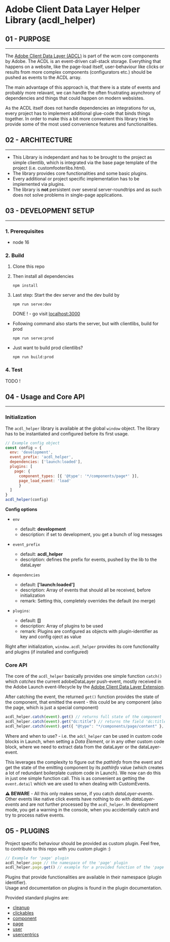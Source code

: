# Adobe Client Data Layer Helper Library (acdl_helper)

## 01 - PURPOSE

---

The [Adobe Client Data Layer (ADCL)](https://github.com/adobe/adobe-client-data-layer) is part of the wcm core components by Adobe.
The ACDL is an event-driven call-stack storage. Everything that happens on a website, like the page-load itself, user-behaviour like clicks or results from more complex components (configurators etc.) should be pushed as events to the ACDL array.

The main advantage of this approach is, that there is a state of events and probably more relavant, we can handle the often frustrating asynchrony of dependencies and things that could happen on modern websistes.

As the ACDL itself does not handle dependencies an integrations for us, every project has to implement additional glue-code that binds things together. In order to make this a bit more convenient this library tries to provide some of the most used convenience features and functionalities.

## 02 - ARCHITECTURE

---

- This Library is independant and has to be brought to the project as simple clientlib, which is integrated via the base page template of the project (i.e. customfooterlibs.html).
- The library provides core functionalities and some basic plugins.
- Every additional or project specific implementation has to be implemented via plugins.
- The library is **not** persistent over several server-roundtrips and as such does not solve problems in single-page applications.

## 03 - DEVELOPMENT SETUP

---

### 1. Prerequisites

- node 16

### 2. Build

1. Clone this repo

2. Then install all dependencies

   ```
   npm install
   ```

3. Last step: Start the dev server and the dev build by
   ```
   npm run serve:dev
   ```
   DONE ! - go visit [localhost:3000](http://localhost:3000)

- Following command also starts the server, but with clientlibs, build for prod

  ```
  npm run serve:prod
  ```

- Just want to build prod clientlibs?
  ```
  npm run build:prod
  ```

### 4. Test

TODO !

## 04 - Usage and Core API

---

### Initialization

The `acdl_helper` library is available at the global `window` object.
The library has to be instantiated and configured before its first usage.

```javascript
// Example config object
const config = {
  env: 'development',
  event_prefix: 'acdl_helper',
  dependencies: ['launch:loaded'],
  plugins: [
    page: {
      component_types: [{ '@type': '*/components/page*' }],
      page_load_event: 'load'
	  }
  ]
}
acdl_helper(config)
```

**Config options**

- `env`

  - default: **development**
  - description: if set to development, you get a bunch of log messages

- `event_prefix`

  - default: **acdl_helper**
  - description: defines the prefix for events, pushed by the lib to the dataLayer

- `dependencies`

  - default: **['launch:loaded']**
  - description: Array of events that should all be received, before initialization
  - remark: Setting this, completely overrides the default (no merge)

- `plugins`:
  - default: **[]**
  - description: Array of plugins to be used
  - remark: Plugins are configured as objects with plugin-identifier as key and config oject as value

Right after initialization, `window.acdl_helper` provides its core functionality and plugins (if installed and configured)

### Core API

The core of the `acdl_helper` basically provides one simple function `catch()` which _catches_ the current adobeDataLayer push-event, mostly received in the Adobe Launch event-lifecycle by the [Adobe Client Data Layer Extension](https://exchange.adobe.com/apps/ec/104231).

After catching the event, the returned `get()` function provides the state of the component, that emitted the event - this could be any component (also the page, which is just a special component)

```javascript
acdl_helper.catch(event).get() // returns full state of the component
acdl_helper.catch(event).get("dc:title") // returns the field 'dc:title' from emitting component
acdl_helper.catch(event).get({ "@type": "*/components/page/content" }, "dc:title") // only gets the 'dc:title' if the test-object provided as first argument is fullfilled
```

Where and when to use? - i.e. the `adcl_helper` can be used in custom code blocks in Launch, when setting a _Data Element_, or in any other custom code block, where we need to extract data from the dataLayer or the dataLayer-event.

This leverages the complexity to figure out the _pathInfo_ from the event and get the state of the emitting component by its _pathInfo_ value (which creates a lot of redundant boilerplate custom code in Launch). We now can do this in just one simple function call. This is as convenient as getting the `event.detail` which we are used to when dealing with CustomEvents.

**⚠️ BEWARE** - All this only makes sense, if you catch _dataLayer-events_. Other events like native click events have nothing to do with _dataLayer-events_ and are not further processed by the `acdl_helper`. In development mode, you get a warning in the console, when you accidentally catch and try to process native events.

## 05 - PLUGINS

Project specific behaviour should be provided as custom plugin.
Feel free, to contribute to this repo with you custom plugin :)

```javascript
// Example for 'page' plugin
acdl_helper.page // the namespace of the 'page' plugin
acdl_helper.page.get() // example for a provided function of the 'page' plugin
```

Plugins that provide functionalities are available in their namespace (plugin identifier).  
Usage and documentation on plugins is found in the plugin documentation.

Provided standard plugins are:

- [cleanup](/src/plugins/cleanup/README.md)
- [clickables](/src/plugins/clickables/README.md)
- [component](/src/plugins/component/README.md)
- [page](/src/plugins/page/README.md)
- [user](/src/plugins/user/README.md)
- [usercentrics](/src/plugins/usercentrics/README.md)
